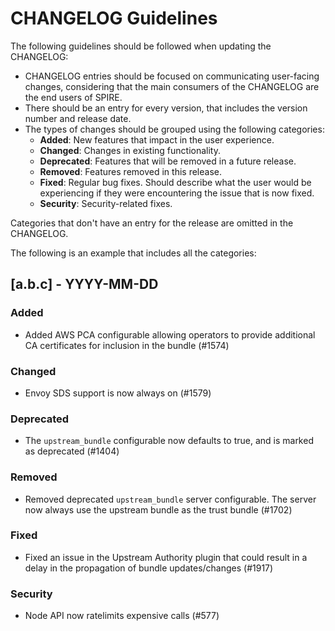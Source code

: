 # CHANGELOG Guidelines

The following guidelines should be followed when updating the CHANGELOG:
- CHANGELOG entries should be focused on communicating user-facing changes, considering that the main consumers of the CHANGELOG are the end users of SPIRE.
- There should be an entry for every version, that includes the version number and release date.
- The types of changes should be grouped using the following categories:
  - **Added**: New features that impact in the user experience.
  - **Changed**: Changes in existing functionality.
  - **Deprecated**: Features that will be removed in a future release.
  - **Removed**: Features removed in this release.
  - **Fixed**: Regular bug fixes. Should describe what the user would be experiencing if they were encountering the issue that is now fixed.
  - **Security**: Security-related fixes.

Categories that don't have an entry for the release are omitted in the CHANGELOG.

The following is an example that includes all the categories:

## [a.b.c] - YYYY-MM-DD

### Added
- Added AWS PCA configurable allowing operators to provide additional CA certificates for inclusion in the bundle (#1574)

### Changed
- Envoy SDS support is now always on (#1579)

### Deprecated
- The `upstream_bundle` configurable now defaults to true, and is marked as deprecated (#1404)

### Removed
- Removed deprecated `upstream_bundle` server configurable. The server now always use the upstream bundle as the trust bundle (#1702)

### Fixed
- Fixed an issue in the Upstream Authority plugin that could result in a delay in the propagation of bundle updates/changes (#1917)

### Security
- Node API now ratelimits expensive calls (#577)
